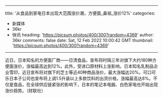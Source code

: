 
---
title: '从食品到家电日本出现大范围涨价潮，方便面_鼻祖_涨价12%'
categories: 
 - 新媒体
 - 36kr
 - 快讯
headimg: 'https://picsum.photos/400/300?random=4369'
author: 36kr
comments: false
date: Sat, 12 Feb 2022 10:00:42 GMT
thumbnail: 'https://picsum.photos/400/300?random=4369'
---

<div>   
近日，日本知名的方便面厂商——日清食品，宣布将时隔三年对旗下大约180种方便面涨价，涨幅最高达到12%。此外，受进口原材料上涨影响，日本知名乳制品企业雪印，近日宣布将对旗下的芝士等近40种商品涨价，最大涨幅达20%。可口可乐日本子公司也宣布将上调1.5升装以上多款饮料的出货价格，涨幅最高达8%。不仅是食品，在全球供应链紧张的影响下，日本的笔记本电脑、白色家电也开始出现涨价趋势。（财联社）  
</div>
            
